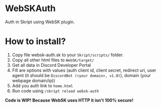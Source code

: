 # WebSKAuth
Auth in Skript using WebSK plugin.

# How to install?
1. Copy file websk-auth.sk to your `Skript/scripts/` folder.
2. Copy all other html files to `WebSK/target/`
3. Get all data in Discord Developer Portal
4. Fill are options with values (auth client id, client secret, redirect uri, user agent (it should be `DiscordBot (<your domain>, v1.0)`), domain (your webpage domain/ip))
5. Add you auth link to `home.html`
6. Run code using `/skript reload websk-auth`

  **Code is WIP! Because WebSK uses HTTP it isn't 100% secure!**
